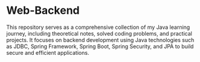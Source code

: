 # Web-Backend
This repository serves as a comprehensive collection of my Java learning journey, including theoretical notes, solved coding problems, and practical projects. It focuses on backend development using Java technologies such as JDBC, Spring Framework, Spring Boot, Spring Security, and JPA to build secure and efficient applications.
